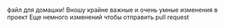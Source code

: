файл для домашки!
Вношу крайне важные и очень умные изменения в проект
Еще немного изменений чтобы отправить pull request